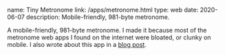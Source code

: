 name: Tiny Metronome
link: /apps/metronome.html
type: web
date: 2020-06-07
description: Mobile-friendly, 981-byte metronome.

A mobile-friendly, 981-byte metronome. I made it because most of the metronome web apps I found on the internet were bloated, or clunky on mobile. I also wrote about this app in a [blog post](/blog/metronome.html).
